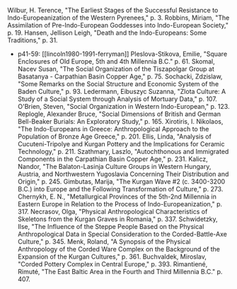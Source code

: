 Wilbur, H. Terence, "The Earliest Stages of the Successful Resistance to Indo-Europeanization of the Western Pyrenees," p. 3.
Robbins, Miriam, "The Assimilation of Pre-Indo-European Goddesses into Indo-European Society," p. 19.
Hansen, Jellison Leigh, "Death and the Indo-Europeans: Some Traditions," p. 31.
- p41-59: [[lincoln1980-1991-ferryman]]
Pleslova-Stikova, Emilie, "Square Enclosures of Old Europe, 5th and 4th Millennia B.C." p. 61.
Skomal, Nacev Susan, "The Social Organization of the Tiszapolgar Group at Basatanya - Carpathian Basin Copper Age," p. 75.
Sochacki, Zdzislaw, "Some Remarks on the Social Structure and Economic System of the Baden Culture," p. 93.
Ledermann, Eibuszyc Suzanna, "Zlota Culture: A Study of a Social System through Analysis of Mortuary Data," p. 107.
O'Brien, Steven, "Social Organization in Western Indo-European," p. 123.
Replogle, Alexander Bruce, "Social Dimensions of British and German Bell-Beaker Burials: An Exploratory Study," p. 165.
Xirotiris, I. Nikolaos, "The Indo-Europeans in Greece: Anthropological Approach to the Population of Bronze Age Greece," p. 201.
Ellis, Linda, "Analysis of Cucuteni-Tripolye and Kurgan Pottery and the Implications for Ceramic Technology," p. 211.
Szathmary, Laszlo, "Autochthonous and Immigrated Components in the Carpathian Basin Copper Age," p. 231.
Kalicz, Nandor, "The Balaton-Lasinja Culture Groups in Western Hungary, Austria, and Northwestern Yugoslavia Concerning Their Distribution and Origin," p. 245.
Gimbutas, Marija, "The Kurgan Wave #2 (c. 3400-3200 B.C.) into Europe and the Following Transformation of Culture," p. 273.
Chernykh, E. N., "Metallurgical Provinces of the 5th-2nd Millennia in Eastern Europe in Relation to the Process of Indo-Europeanization," p. 317.
Necrasov, Olga, "Physical Anthropological Characteristics of Skeletons from the Kurgan Graves in Romania," p. 337.
Schwidetzky, Ilse, "The Influence of the Steppe People Based on the Physical Anthropological Data in Special Consideration to the Corded-Battle-Axe Culture," p. 345.
Menk, Roland, "A Synopsis of the Physical Anthropology of the Corded Ware Complex on the Background of the Expansion of the Kurgan Cultures," p. 361.
Buchvaldek, Miroslav, "Corded Pottery Complex in Central Europe," p. 393.
Rimantiené, Rimuté, "The East Baltic Area in the Fourth and Third Millennia B.C." p. 407.